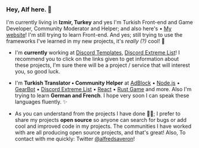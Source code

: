 ### Hey, Alf here. 👋

I'm currently living in **Izmir, Turkey** and yes I'm Turkish Front-end and Game Developer, Community Moderator and Helper; and also here's • [My website](https://alfs.ga)! I'm still trying to learn Front-end. And yes; still trying to use the frameworks I've learned in my new projects, it's _really (?)_ cool! 🚀

- I'm **currently** working at [Discord Templates](https://temp.gg), [Discord Extreme List](https://discordextremelist.xyz)! I recommend you to click on the links given to get information about these projects, I'm sure there will be a project / service that will interest you, so good luck.

- I'm **Turkish Translator • Community Helper** at [AdBlock](https://getadblock.com/) • [Node.js](https://nodejs.org/) • [GearBot](https://gearbot.rocks) • [Discord Extreme List](https://discordextremelist.xyz) • [React](https://facebook.github.io/react/) • [Rust Game](https://rust.facepunch.com/) and more. Also I'm trying to learn **German and French**. I hope very soon I can speak these languages fluently. ✨

- As you can understand from the projects I have done 👨‍💻; I prefer to share my projects **open source** so anyone can search for bugs or add cool and improved code in my projects. The communities I have worked with are all producing open source projects, and that's great! Also, To contact with me quickly: Twitter [@alfredsaveron](https://twitter.com/alfredsaveron)!
